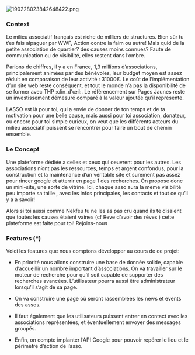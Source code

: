 
![190228023842648422.png](https://nsa40.casimages.com/img/2019/02/28//190228023842648422.png)


### Context


Le milieu associatif français est riche de milliers de structures. Bien sûr tu t’es fais alpaguer par WWF, Action contre la faim ou autre! Mais quid de la petite association de quartier? des causes moins connues? Faute de communication ou de visibilité, elles restent dans l’ombre.

Parlons de chiffres, il y a en France, 1,3 millions d’associations, principalement animées par des bénévoles, leur budget moyen est assez réduit en comparaison de leur activité : 31000€. Le coût de l’implémentation d’un site web reste conséquent, et tout le monde n’a pas la disponibilité de se former avec THP :clin_d'œil:. Le référencement sur Pages Jaunes reste un investissement démesuré comparé à la valeur ajoutée qu’il représente.

LASSO est là pour toi, qui a envie de donner de ton temps et de ta motivation pour une belle cause,  mais aussi pour toi association, donateur, ou encore pour toi simple curieux, on veut que les différents acteurs du milieu associatif puissent se rencontrer pour faire un bout de chemin ensemble.


### Le Concept


Une plateforme dédiée a celles et ceux qui oeuvrent pour les autres. Les associations n’ont pas les ressources, temps et argent confondus, pour la construction et la maintenance d’un véritable site et surement pas assez pour rincer google et atterrir en page 1 des recherches. On propose donc un mini-site, une sorte de vitrine. Ici, chaque asso aura la meme visibilité peu importe sa taille , avec les infos principales, les contacts et tout ce qu’il y a a savoir!

Alors si toi aussi comme Nekfeu tu ne les as pas cru quand ils te disaient que toutes les causes étaient vaines (cf Reve d’avoir des rêves ) cette plateforme est faite pour toi! Rejoins-nous 


### Features (*)


Voici les features que nous comptons développer au cours de ce projet:

* En priorité nous allons construire une base de donnée solide, capable d’accueillir un nombre important d’associations. On va travailler sur le moteur de recherche pour qu’il soit capable de supporter des recherches avancées. L’utilisateur pourra aussi être administrateur lorsqu’il s’agit de sa page.

* On va construire une page où seront rassemblées les news et events des assos. 

* Il faut également que les utilisateurs puissent entrer en contact avec les associations représentées, et éventuellement envoyer des messages groupés. 

* Enfin, on compte implanter l’API Google pour pouvoir repérer le lieu et le périmètre d’action de l’asso.


